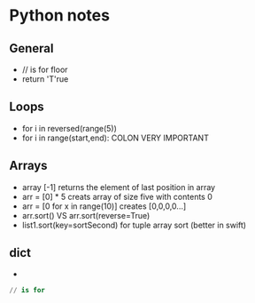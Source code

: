 # Python notes

## General
- // is for floor
- return 'T'rue

## Loops
- for i in reversed(range(5))
- for i in range(start,end): COLON VERY IMPORTANT

## Arrays
- array [-1] returns the element of last position in array
- arr = [0] * 5 creats array of size five with contents 0
- arr = [0 for x in range(10)] creates [0,0,0,0...]
- arr.sort() VS arr.sort(reverse=True)
- list1.sort(key=sortSecond)  for tuple array sort (better in swift)

## dict
- 

```python
// is for
```
